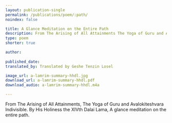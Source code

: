 ```yaml
---
layout: publication-single
permalink: /publications/poem/:path/
noindex: false

title: A Glance Meditation on the Entire Path
description: From The Arising of All Attainments The Yoga of Guru and Avalokiteshvara Indivisible.
type: poem
shorter: true

author: 
 
published_date: 
translated_by: Translated by Geshe Tenzin Losel

image_url: a-lamrim-summary-hhdl.jpg
download_url: a-lamrim-summary-hhdl.pdf
download_audio: a-lamrim-summary-hhdl.m4a

---
```


From The Arising of All Attainments, The Yoga of Guru and Avalokiteshvara Indivisible. 
By His Holiness the XIVth Dalai Lama, A glance meditation on the entire path.
